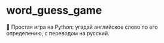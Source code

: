 # word_guess_game
🧠 Простая игра на Python: угадай английское слово по его определению, с переводом на русский.
